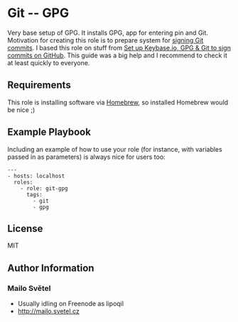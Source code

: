 # Git -- GPG

Very base setup of GPG. It installs GPG, app for entering pin and Git. Motivation for creating this role is to prepare system for [signing Git commits](https://help.github.com/articles/signing-commits-using-gpg/). I based this role on stuff from [Set up Keybase.io, GPG & Git to sign commits on GitHub](https://github.com/pstadler/keybase-gpg-github). This guide was a big help and I recommend to check it at least quickly to everyone.

## Requirements

This role is installing software via [Homebrew](https://brew.sh), so installed Homebrew would be nice ;)

## Example Playbook

Including an example of how to use your role (for instance, with variables passed in as parameters) is always nice for users too:

    ---
    - hosts: localhost
      roles:
        - role: git-gpg
          tags:
            - git
            - gpg

## License

MIT

## Author Information

### Mailo Světel

- Usually idling on Freenode as lipoqil
- http://mailo.svetel.cz
